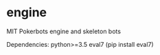 # engine
MIT Pokerbots engine and skeleton bots

Dependencies:
python>=3.5
eval7 (pip install eval7)
